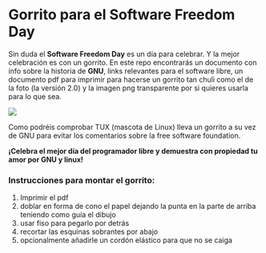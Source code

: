 # Gorrito para el Software Freedom Day

Sin duda el **Software Freedom Day** es un día para celebrar. Y la mejor celebración es con un gorrito. En este repo encontrarás un documento con info sobre la historia de **GNU**, links relevantes para el software libre, un documento pdf para imprimir para hacerse un gorrito tan chuli como el de la foto (la versión 2.0) y la imagen png transparente por si quieres usarla para lo que sea.

![](https://pbs.twimg.com/media/DI36jV1XUAAR6vI.jpg:large) 

Como podréis comprobar TUX (mascota de Linux) lleva un gorrito a su vez de GNU para evitar los comentarios sobre la free software foundation. 

**¡Celebra el mejor día del programador libre y demuestra con propiedad tu amor por GNU y linux!**

### Instrucciones para montar el gorrito:

1. Imprimir el pdf
2. doblar en forma de cono el papel dejando la punta en la parte de arriba teniendo como guía el dibujo
3. usar fiso para pegarlo por detrás
4. recortar las esquinas sobrantes por abajo
5. opcionalmente añadirle un cordón elástico para que no se caiga
